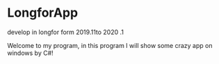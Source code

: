 # LongforApp
develop in longfor form 2019.11to 2020 .1

Welcome to my program, in this program I will show some crazy app on windows by C#!
